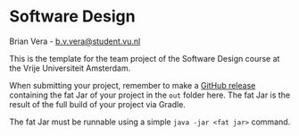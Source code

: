 # Software Design 
Brian Vera - b.v.vera@student.vu.nl

This is the template for the team project of the Software Design course at the Vrije Universiteit Amsterdam. 

When submitting your project, remember to make a [GitHub release](https://docs.github.com/en/repositories/releasing-projects-on-github/managing-releases-in-a-repository) containing the fat Jar of your project in the `out` folder here. The fat Jar is the result of the full build of your project via Gradle.

The fat Jar must be runnable using a simple `java -jar <fat jar>` command.

